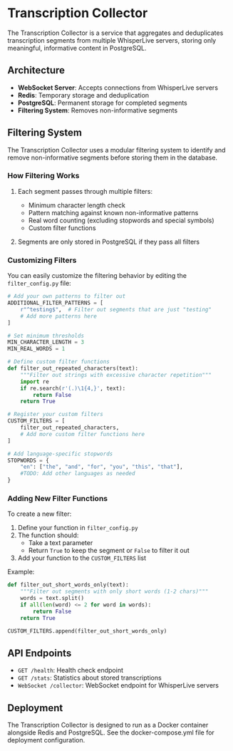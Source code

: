 # Transcription Collector

The Transcription Collector is a service that aggregates and deduplicates transcription segments from multiple WhisperLive servers, storing only meaningful, informative content in PostgreSQL.

## Architecture

- **WebSocket Server**: Accepts connections from WhisperLive servers
- **Redis**: Temporary storage and deduplication
- **PostgreSQL**: Permanent storage for completed segments
- **Filtering System**: Removes non-informative segments

## Filtering System

The Transcription Collector uses a modular filtering system to identify and remove non-informative segments before storing them in the database.

### How Filtering Works

1. Each segment passes through multiple filters:

   - Minimum character length check
   - Pattern matching against known non-informative patterns
   - Real word counting (excluding stopwords and special symbols)
   - Custom filter functions

2. Segments are only stored in PostgreSQL if they pass all filters

### Customizing Filters

You can easily customize the filtering behavior by editing the `filter_config.py` file:

```python
# Add your own patterns to filter out
ADDITIONAL_FILTER_PATTERNS = [
    r"^testing$",  # Filter out segments that are just "testing"
    # Add more patterns here
]

# Set minimum thresholds
MIN_CHARACTER_LENGTH = 3
MIN_REAL_WORDS = 1

# Define custom filter functions
def filter_out_repeated_characters(text):
    """Filter out strings with excessive character repetition"""
    import re
    if re.search(r'(.)\1{4,}', text):
        return False
    return True

# Register your custom filters
CUSTOM_FILTERS = [
    filter_out_repeated_characters,
    # Add more custom filter functions here
]

# Add language-specific stopwords
STOPWORDS = {
    "en": ["the", "and", "for", "you", "this", "that"],
    #TODO: Add other languages as needed
}
```

### Adding New Filter Functions

To create a new filter:

1. Define your function in `filter_config.py`
2. The function should:
   - Take a text parameter
   - Return `True` to keep the segment or `False` to filter it out
3. Add your function to the `CUSTOM_FILTERS` list

Example:

```python
def filter_out_short_words_only(text):
    """Filter out segments with only short words (1-2 chars)"""
    words = text.split()
    if all(len(word) <= 2 for word in words):
        return False
    return True

CUSTOM_FILTERS.append(filter_out_short_words_only)
```

## API Endpoints

- `GET /health`: Health check endpoint
- `GET /stats`: Statistics about stored transcriptions
- `WebSocket /collector`: WebSocket endpoint for WhisperLive servers

## Deployment

The Transcription Collector is designed to run as a Docker container alongside Redis and PostgreSQL. See the docker-compose.yml file for deployment configuration.
